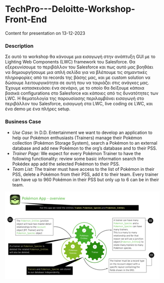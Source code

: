 # TechPro---Deloitte-Workshop-Front-End
Content for presentation on 13-12-2023 

### Description
Σε αυτό το workshop θα κάνουμε μια εισαγωγή στην ανάπτυξη GUI με το Lighting Web Components (LWC) framework του Salesforce. Θα εξερευνίσουμε το περιβάλλον του Salesforce και πως αυτό μας βοηθάει να δημιουργήσουμε μια απλή σελίδα για να βλέπουμε τις σημαντικές πληροφορίες από τα records της βάσης μας, και με custom solution να δώσουμε λειτουργικότητα σε αυτή που να ταιριάζει στις ανάγκες μας. Έχουμε κατασκευάσει ένα σενάριο, με το οποίο θα δείξουμε κάποια βασικά configurations στο Salesforce και κάποιες από τις δυνατότητες των LWC. Η θεματολογία της παρουσίασης περιλαμβάνει εισαγωγή στο περιβάλλον του Salesforce, εισαγωγή στα LWC, live coding σε LWC, και ένα demo με ένα πλήρες setup.

### Business Case
* *Use Case:* 
In D.D. Entertainment we want to develop an application to help our Pokémon enthusiasts (Trainers) manage their Pokémon collection (Pokémon Storage System), search a Pokémon to an external database and add new Pokémon to the org’s database and to their PSS.
* *Trainer Page:* 
  We expect for every Pokémon Trainer to have the following functionality:
  review some basic information
  search the Pokédex app
  add the selected Pokémon to their PSS.
* *Team List:* 
  The trainer must have access to the list of Pokémon in their PSS, delete a Pokémon from their PSS, add it to their team.​
  Every trainer can have up to 960 Pokémon in their PSS but only up to 6 can be in their team.​

  
![Pokemon Overview](https://github.com/mmousiou/TechPro---Deloitte-Workshop-Front-End/blob/main/Overview.PNG)
  




